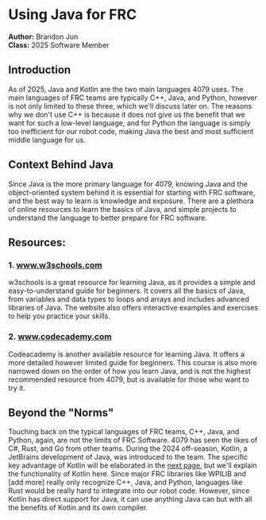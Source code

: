 # Using Java for FRC

**Author:** Brandon Jun  
**Class:** 2025 Software Member

## Introduction

As of 2025, Java and Kotlin are the two main languages 4079 uses.
The main languages of FRC teams are typically C++, Java, and Python,
however is not only limited to these three, which we'll discuss later
on. The reasons why we don't use C++ is because it does not give us
the benefit that we want for such a low-level language, and for Python
the language is simply too inefficient for our robot code, making Java
the best and most sufficient middle language for us.

## Context Behind Java

Since Java is the more primary language for 4079, knowing Java
and the object-oriented system behind it is essential for starting with
FRC software, and the best way to learn is knowledge and exposure. There
are a plethora of online resources to learn the basics of Java, and simple
projects to understand the language to better prepare for FRC software.

## Resources:
### 1. www.w3schools.com

w3schools is a great resource for learning Java, as it provides a simple
and easy-to-understand guide for beginners. It covers all the basics of Java,
from variables and data types to loops and arrays and includes advanced libraries
of Java. The website also offers interactive examples and exercises to help you
practice your skills.

### 2. www.codecademy.com

Codeacademy is another available resource for learning Java. It offers a
more detailed however limited guide for beginners. This course is also more
narrowed down on the order of how you learn Java, and is not the highest
recommended resource from 4079, but is available for those who want to try it.

## Beyond the "Norms"

Touching back on the typical languages of FRC teams, C++, Java, and Python, 
again, are not the limits of FRC Software. 4079 has seen the likes of C#, Rust,
and Go from other teams. During the 2024 off-season, Kotlin, a JetBrains 
development of Java, was introduced to the team. The specific key advantage of 
Kotlin will be elaborated in the [next page](Why-Kotlin-for-FRC.md), but we'll explain the functionality 
of Kotlin here. Since major FRC libraries like WPILIB and [add more] really only 
recognize C++, Java, and Python, languages like Rust would be really hard to 
integrate into our robot code. However, since Kotlin has direct support for Java, it
can use anything Java can but with all the benefits of Kotlin and its own compiler.
